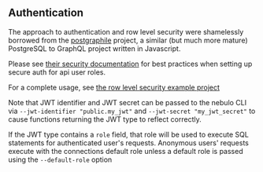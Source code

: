 ## Authentication

The approach to authentication and row level security were shamelessly borrowed from the [postgraphile](https://www.graphile.org/) project, a similar (but much more mature) PostgreSQL to GraphQL project written in Javascript.

Please see [their security documentation](https://www.graphile.org/postgraphile/security/) for best practices when setting up secure auth for api user roles.

For a complete usage, see [the row level security example project](https://github.com/olirice/nebulo/tree/master/examples/row_level_security)


Note that JWT identifier and JWT secret can be passed to the nebulo CLI via `--jwt-identifier "public.my_jwt"` and `--jwt-secret "my_jwt_secret"` to cause functions returning the JWT type to reflect correctly.

If the JWT type contains a `role` field, that role will be used to execute SQL statements for authenticated user's requests. Anonymous users' requests execute with the connections default role unless a default role is passed using the `--default-role` option

